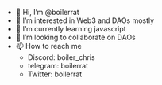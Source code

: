 - 👋 Hi, I’m @boilerrat
- 👀 I’m interested in Web3 and DAOs mostly
- 🌱 I’m currently learning javascript
- 💞️ I’m looking to collaborate on DAOs
- 📫 How to reach me
  - Discord: boiler_chris
  - telegram: boilerrat
  - Twitter: boilerrat

<!---
boilerrat/boilerrat is a ✨ special ✨ repository because its `README.md` (this file) appears on your GitHub profile.
You can click the Preview link to take a look at your changes.
--->
